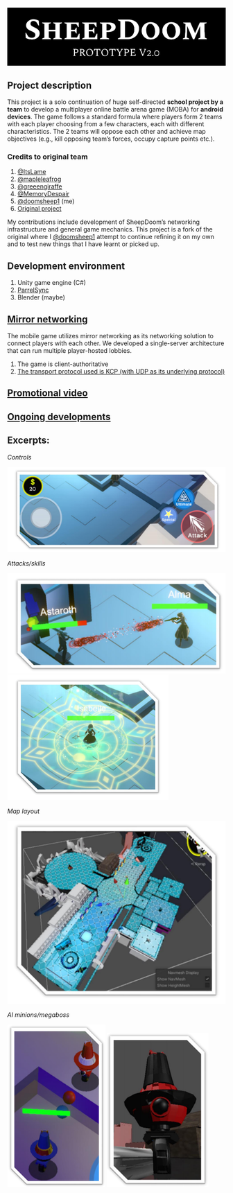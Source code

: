 ![alt text](https://github.com/doomsheep1/SheepDoom_MOBA_final/blob/main/readme%20pics/title%20banner.PNG "SheepDoom title")
## Project description
This project is a solo continuation of huge self-directed **school project by a team** to develop a multiplayer online battle arena game (MOBA) for **android devices**. The game follows a standard formula where players form 2 teams with each player choosing from a few characters, each with different characteristics. The 2 teams will oppose each other and achieve map objectives (e.g., kill opposing team’s forces, occupy capture points etc.).
### Credits to original team
1. [@ItsLame](https://github.com/ItsLame)
2. [@mapleleafrog](https://github.com/mapleleafrog)
3. [@greeengiraffe](https://github.com/greeengiraffe)
4. [@MemoryDespair](https://github.com/MemoryDespair)
5. [@doomsheep1](https://github.com/doomsheep1) (me)
6. [Original project](https://github.com/ItsLame/SheepDoom_MOBA/tree/New-pooplord-playground)

My contributions include development of SheepDoom’s networking infrastructure and general game mechanics. This project is a fork of the original where I [@doomsheep1](https://github.com/doomsheep1) attempt to continue refining it on my own and to test new things that I have learnt or picked up.
## Development environment
1. Unity game engine (C#)
2. [ParrelSync](https://github.com/VeriorPies/ParrelSync)
3. Blender (maybe)
## [Mirror networking](https://mirror-networking.gitbook.io/docs/)
The mobile game utilizes mirror networking as its networking solution to connect players with each other. We developed a single-server architecture that can run multiple player-hosted lobbies.
1. The game is client-authoritative
2. [The transport protocol used is KCP (with UDP as its underlying protocol)](https://github.com/skywind3000/kcp/blob/master/README.en.md)
## [Promotional video](https://www.youtube.com/watch?v=nzxjs8EzuSc)
## [Ongoing developments](https://trello.com/b/hH8Jrxxg/sheepdoom-continuation)
## Excerpts:
*Controls*


![alt text](https://github.com/doomsheep1/SheepDoom_MOBA_final/blob/main/readme%20pics/Picture1.png "Controls")


*Attacks/skills*


![alt text](https://github.com/doomsheep1/SheepDoom_MOBA_final/blob/main/readme%20pics/Picture3.png "Attacks/skills")
![alt text](https://github.com/doomsheep1/SheepDoom_MOBA_final/blob/main/readme%20pics/Picture4.png "Attacks/skills")

*Map layout*


![alt text](https://github.com/doomsheep1/SheepDoom_MOBA_final/blob/main/readme%20pics/Picture5.png "Map layout")

*AI minions/megaboss*


![alt text](https://github.com/doomsheep1/SheepDoom_MOBA_final/blob/main/readme%20pics/Picture6.png "AI minions")
![alt text](https://github.com/doomsheep1/SheepDoom_MOBA_final/blob/main/readme%20pics/Picture7.png "Megaboss")
